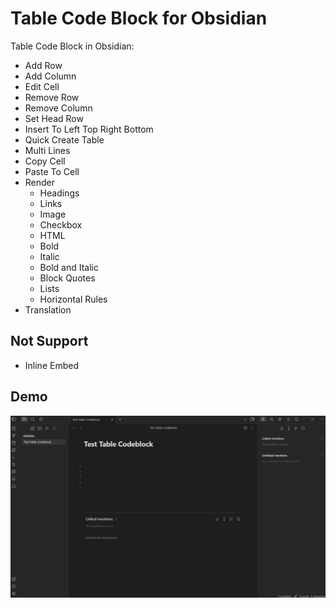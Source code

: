 # Table Code Block for Obsidian  

Table Code Block in Obsidian:  

- Add Row  
- Add Column  
- Edit Cell  
- Remove Row  
- Remove Column
- Set Head Row  
- Insert To Left Top Right Bottom  
- Quick Create Table  
- Multi Lines  
- Copy Cell  
- Paste To Cell  
- Render  
  - Headings  
  - Links  
  - Image  
  - Checkbox  
  - HTML  
  - Bold  
  - Italic  
  - Bold and Italic  
  - Block Quotes  
  - Lists  
  - Horizontal Rules  
- Translation  

## Not Support  

- Inline Embed  

## Demo

![DEMO](doc/demo.gif)  
